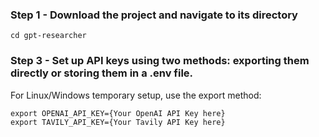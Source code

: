 

### Step 1 - Download the project and navigate to its directory

```git clone https://github.com/assafelovic/gpt-researcher.git
cd gpt-researcher
```
### Step 3 - Set up API keys using two methods: exporting them directly or storing them in a .env file.
For Linux/Windows temporary setup, use the export method:
```
export OPENAI_API_KEY={Your OpenAI API Key here}
export TAVILY_API_KEY={Your Tavily API Key here}
```
